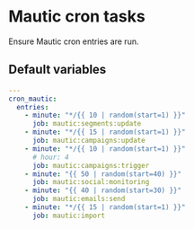 # Mautic cron tasks
Ensure Mautic cron entries are run.
<!--ROLEVARS-->
## Default variables
```yaml
---
cron_mautic:
  entries:
    - minute: "*/{{ 10 | random(start=1) }}"
      job: mautic:segments:update
    - minute: "*/{{ 15 | random(start=1) }}"
      job: mautic:campaigns:update
    - minute: "*/{{ 10 | random(start=1) }}"
      # hour: 4
      job: mautic:campaigns:trigger
    - minute: "{{ 50 | random(start=40) }}"
      job: mautic:social:monitoring
    - minute: "{{ 40 | random(start=30) }}"
      job: mautic:emails:send
    - minute: "*/{{ 15 | random(start=1) }}"
      job: mautic:import

```

<!--ENDROLEVARS-->

<!--TOC-->
<!--ENDTOC-->

